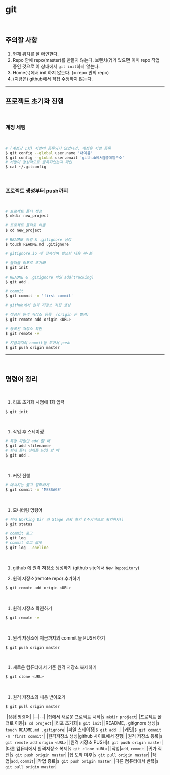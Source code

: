 # git
​
## 주의할 사항
1. 현재 위치를 잘 확인한다.
2. Repo 안에 repo(master)를 만들지 않는다. 브랜치(?)가 있으면 이미 repo 작업 중인 것으로 이 상태에서 `git init`하지 않는다.
3. Home(`~`)에서 init 하지 않는다. (= repo 안의 repo)
4. (지금은) github에서 직접 수정하지 않는다.
​
---
## 프로젝트 초기화 진행
​
### 계정 세팅
​
```sh
# (계정당 1회) 서명이 등록되지 않았다면, 계정용 서명 등록
$ git config --global user.name '내이름'
$ git config --global user.email 'github에서@쓸메일주소'
# 서명이 정상적으로 등록되었는지 확인
$ cat ~/.gitconfig  
```
​
### 프로젝트 생성부터 push까지
​
```sh
# 프로젝트 폴더 생성
$ mkdir new_project
​
# 프로젝트 폴더로 이동
$ cd new_project
​
# README 파일 & .gitignore 생성
$ touch README.md .gitignore
​
# gitignore.io 에 접속하여 필요한 내용 복-붙
​
# 폴더를 리포로 초기화
$ git init
​
# README & .gitignore 파일 add(tracking)
$ git add .
​
# commit
$ git commit -m 'first commit'
​
# github에서 원격 저장소 직접 생성
​
# 생성한 원격 저장소 등록  (origin 은 별명)
$ git remote add origin <URL>
​
# 등록된 저장소 확인
$ git remote -v
​
# 지금까지의 commit들 모아서 push
$ git push origin master
```
---
​
## 명령어 정리
​
1. 리포 초기화 시점에 1회 입력
​
```sh
$ git init 
```
​
1. 작업 후 스테이징
​
```sh
# 특정 파일만 add 할 때
$ git add <filename>
# 현재 폴더 전체를 add 할 때
$ git add .
```
​
1. 커밋 진행
​
```sh
# 메시지는 짧고 정확하게
$ git commit -m 'MESSAGE'
```
​
​
1. 모니터링 명령어
​
```sh
# 현재 Working Dir 과 Stage 상황 확인 (주기적으로 확인하자!)
$ git status
​
# commit 로그 
$ git log     
# commit 로그 짧게
$ git log --oneline
```
​
1. github 에 원격 저장소 생성하기 (github site에서 `New Repository`)
  
2. 원격 저장소(remote repo) 추가하기
​
```sh
$ git remote add origin <URL>
```
​
1. 원격 저장소 확인하기
​
```sh
$ git remote -v
```
​
1. 원격 저장소에 지금까지의 commit 들 PUSH 하기
​
```sh
$ git push origin master
```
​
1. 새로운 컴퓨터에서 기존 원격 저장소 복제하기
```sh
$ git clone <URL>
```
​
1.  원격 저장소의 내용 받아오기
```sh
$ git pull origin master
```
​
|상황|명령어|
|--|--|
|집에서 새로운 프로젝트 시작|`$ mkdir project`|
|프로젝트 폴더로 이동|`$ cd project`|
|리포 초기화|`$ git init`|
|README, .gitignore 생성|`$ touch README.md .gitignore`|
|파일 스테이징|`$ git add .`|
|커밋|`$ git commit -m 'first commit'`|
|원격저장소 생성|github 사이트에서 진행|
|원격 저장소 등록|`$ git remote add origin <URL>`|
|원격 저장소 PUSH|`$ git push origin master`|
|다른 컴퓨터에서 원격저장소 복제|`$ git clone <URL>`|
|작업|`add`, `commit`|
|귀가 직전|`$ git push origin master`|
|집 도착 이후|`$ git pull origin master`|
|작업|`add`, `commit`|
|작업 종료|`$ git push origin master`|
|다른 컴퓨터에서 반복|`$ git pull origin master`|